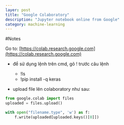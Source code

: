 ```yaml
---
layer: post
title: "Google Colaboratory"
description: "Jupyter notebook online from Google"
category: machine-learning
---
```


#Notes

Go to: [https://colab.research.google.com](https://colab.research.google.com)

- để sử dụng lệnh trên cmd, gõ ! trước câu lệnh
    - !ls
    - !pip install -q keras

- upload file lên colaboratory như sau:

```python
from google.colab import files
uploaded = files.upload()

with open("filename.type", 'w') as f:
    f.write(uploaded[uploaded.keys()[0]])
```